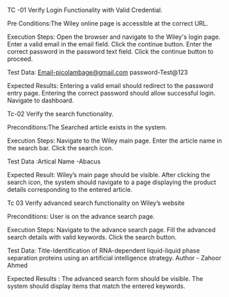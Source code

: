 TC -01 
Verify Login Functionality with Valid Credential.

Pre Conditions:The Wiley online page is accessible at the correct URL.

Execution Steps:
Open the browser and navigate to the Wiley's login page.
Enter a valid email in the email field.
Click the continue button.
Enter the correct password in the password text field.
Click the continue button to proceed.

Test Data: Email-picolambage@gmail.com
password-Test@123

Expected Results: 
Entering a valid email should redirect to the password entry page.
Entering the correct password should allow successful login.
Navigate to dashboard.


Tc-02 
Verify the search functionality.

Preconditions:The Searched article exists in the system.

Execution Steps:
Navigate to the Wiley main page.
Enter the article name in the search bar.
Click the search icon.

Test Data :Artical Name -Abacus

Expected Result:
Wiley’s main page should be visible.
After clicking the search icon, the system should navigate to a page displaying the product details corresponding to the entered article.


Tc 03
Verify advanced search functionality on Wiley’s website

Preconditions:
User is on the advance search page.

Execution Steps:
Navigate to the advance search page.
Fill the advanced search details with valid keywords.
Click the search button.

Test Data:
Title-Identification of RNA-dependent liquid-liquid phase separation proteins using an artificial intelligence strategy.
Author - Zahoor Ahmed

Expected Results :
The advanced search form should be visible.
The system should display items that match the entered keywords.